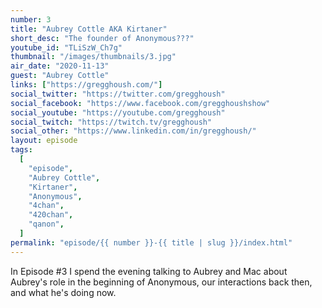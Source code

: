 ```yaml
---
number: 3
title: "Aubrey Cottle AKA Kirtaner"
short_desc: "The founder of Anonymous???"
youtube_id: "TLiSzW_Ch7g"
thumbnail: "/images/thumbnails/3.jpg"
air_date: "2020-11-13"
guest: "Aubrey Cottle"
links: ["https://gregghoush.com/"]
social_twitter: "https://twitter.com/gregghoush"
social_facebook: "https://www.facebook.com/gregghoushshow"
social_youtube: "https://youtube.com/gregghoush"
social_twitch: "https://twitch.tv/gregghoush"
social_other: "https://www.linkedin.com/in/gregghoush/"
layout: episode
tags:
  [
    "episode",
    "Aubrey Cottle",
    "Kirtaner",
    "Anonymous",
    "4chan",
    "420chan",
    "qanon",
  ]
permalink: "episode/{{ number }}-{{ title | slug }}/index.html"
---
```


In Episode #3 I spend the evening talking to Aubrey and Mac about Aubrey's role in the beginning of Anonymous, our interactions back then, and what he's doing now.
